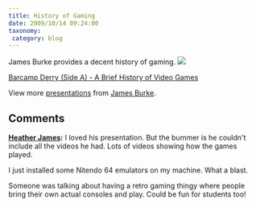 ```yaml
---
title: History of Gaming
date: 2009/10/14 09:24:00
taxonomy: 
 category: blog 
---
```


James Burke provides a decent history of gaming.
![](http://counters.gigya.com/wildfire/IMP/CXNID=2000002.0NXC/bT*xJmx*PTEyNTU1MTE4MDY*NjEmcHQ9MTI1NTUxMjAyMzA4NyZwPTEwMTkxJmQ9c3NfZW1iZWQmZz*yJm89MTRmYTNjZWFjNTEwNGZkMWIyOGFjZjY1NGI*MDZhMDkmb2Y9MA==.gif)


[Barcamp Derry (Side A) - A Brief History of Video Games](http://www.slideshare.net/Burkazoid/barcamp-derry-a-brief-history-of-video-games)


View more [presentations](http://www.slideshare.net/) from [James Burke](http://www.slideshare.net/Burkazoid).

## Comments

**[Heather James](#12 "2009-10-18 18:34:51"):** I loved his presentation. But the bummer is he couldn't include all the videos he had. Lots of videos showing how the games played.

I just installed some Nitendo 64 emulators on my machine. What a blast.

Someone was talking about having a retro gaming thingy where people bring their own actual consoles and play. Could be fun for students too!



